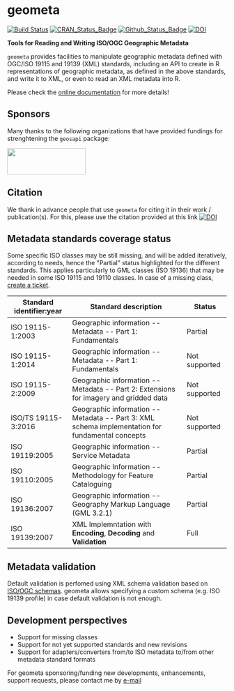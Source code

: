 # geometa

[![Build Status](https://travis-ci.org/eblondel/geometa.svg?branch=master)](https://travis-ci.org/eblondel/geometa)
[![CRAN_Status_Badge](http://www.r-pkg.org/badges/version/geometa)](https://cran.r-project.org/package=geometa)
[![Github_Status_Badge](https://img.shields.io/badge/Github-0.4--1-blue.svg)](https://github.com/eblondel/geometa)
[![DOI](https://zenodo.org/badge/DOI/10.5281/zenodo.1184892.svg)](https://doi.org/10.5281/zenodo.1184892)

**Tools for Reading and Writing ISO/OGC Geographic Metadata**

``geometa`` provides facilities to manipulate geographic metadata defined with OGC/ISO 19115 and 19139 (XML) standards, including an API to create in R representations of geographic metadata, as defined in the above standards, and write it to XML, or even to read an XML metadata into R.

Please check the [online documentation](https://github.com/eblondel/geometa/wiki) for more details!

## Sponsors

Many thanks to the following organizations that have provided fundings for strenghtening the ``geosapi`` package:

<a href="http://www.fao.org"><img src="http://www.fao.org/figis/website/assets/images/templates/shared/faologo/en.png" width="180" height="60"></a>


## Citation

We thank in advance people that use ``geometa`` for citing it in their work / publication(s). For this, please use the citation provided at this link [![DOI](https://zenodo.org/badge/DOI/10.5281/zenodo.1184892.svg)](https://doi.org/10.5281/zenodo.1184892)

## Metadata standards coverage status

Some specific ISO classes may be still missing, and will be added iteratively, according to needs, hence the "Partial" status highlighted for the different standards. This applies particularly to GML classes (ISO 19136) that may be needed in some ISO 19115 and 19110 classes. In case of a missing class, [create a ticket](https://github.com/eblondel/geometa/issues/new).

Standard identifier:year|Standard description|Status
------------------------|-------------|------
ISO 19115-1:2003|Geographic information -- Metadata -- Part 1: Fundamentals|Partial
ISO 19115-1:2014|Geographic information -- Metadata -- Part 1: Fundamentals|Not supported
ISO 19115-2:2009|Geographic information -- Metadata -- Part 2: Extensions for imagery and gridded data|Not supported
ISO/TS 19115-3:2016|Geographic information -- Metadata -- Part 3: XML schema implementation for fundamental concepts|Not supported
ISO 19119:2005|Geographic information -- Service Metadata|Partial
ISO 19110:2005|Geographic Information -- Methodology for Feature Cataloguing|Partial
ISO 19136:2007|Geographic information -- Geography Markup Language (GML 3.2.1)|Partial
ISO 19139:2007|XML Implemntation with **Encoding**, **Decoding** and **Validation**|Full

## Metadata validation

Default validation is perfomed using XML schema validation based on [ISO/OGC schemas](http://schemas.opengis.net/iso/19139/20070417/). geometa allows specifying a custom schema (e.g. ISO 19139 profile) in case default validation is not enough.

## Development perspectives

* Support for missing classes
* Support for not yet supported standards and new revisions
* Support for adapters/converters from/to ISO metadata to/from other metadata standard formats

For geometa sponsoring/funding new developments, enhancements, support requests, please contact me by [e-mail](mailto:emmanuel.blondel1@gmail.com)

